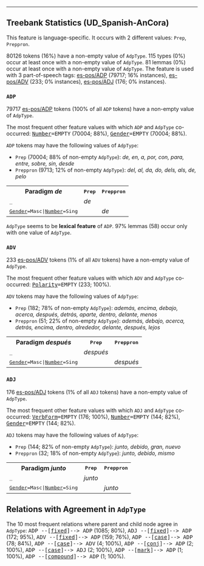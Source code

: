 

--------------------------------------------------------------------------------

## Treebank Statistics (UD_Spanish-AnCora)

This feature is language-specific.
It occurs with 2 different values: `Prep`, `Preppron`.

80126 tokens (16%) have a non-empty value of `AdpType`.
115 types (0%) occur at least once with a non-empty value of `AdpType`.
81 lemmas (0%) occur at least once with a non-empty value of `AdpType`.
The feature is used with 3 part-of-speech tags: [es-pos/ADP]() (79717; 16% instances), [es-pos/ADV]() (233; 0% instances), [es-pos/ADJ]() (176; 0% instances).

### `ADP`

79717 [es-pos/ADP]() tokens (100% of all `ADP` tokens) have a non-empty value of `AdpType`.

The most frequent other feature values with which `ADP` and `AdpType` co-occurred: <tt><a href="Number.html">Number</a>=EMPTY</tt> (70004; 88%), <tt><a href="Gender.html">Gender</a>=EMPTY</tt> (70004; 88%).

`ADP` tokens may have the following values of `AdpType`:

* `Prep` (70004; 88% of non-empty `AdpType`): <em>de, en, a, por, con, para, entre, sobre, sin, desde</em>
* `Preppron` (9713; 12% of non-empty `AdpType`): <em>del, al, da, do, dels, als, de, pelo</em>

<table>
  <tr><th>Paradigm <i>de</i></th><th><tt>Prep</tt></th><th><tt>Preppron</tt></th></tr>
  <tr><td><tt>_</tt></td><td><em>de</em></td><td></td></tr>
  <tr><td><tt><a href="Gender.html">Gender</a>=Masc|<a href="Number.html">Number</a>=Sing</tt></td><td></td><td><em>de</em></td></tr>
</table>

`AdpType` seems to be **lexical feature** of `ADP`. 97% lemmas (58) occur only with one value of `AdpType`.

### `ADV`

233 [es-pos/ADV]() tokens (1% of all `ADV` tokens) have a non-empty value of `AdpType`.

The most frequent other feature values with which `ADV` and `AdpType` co-occurred: <tt><a href="Polarity.html">Polarity</a>=EMPTY</tt> (233; 100%).

`ADV` tokens may have the following values of `AdpType`:

* `Prep` (182; 78% of non-empty `AdpType`): <em>además, encima, debajo, acerca, después, detrás, aparte, dentro, delante, menos</em>
* `Preppron` (51; 22% of non-empty `AdpType`): <em>además, debajo, acerca, detrás, encima, dentro, alrededor, delante, después, lejos</em>

<table>
  <tr><th>Paradigm <i>después</i></th><th><tt>Prep</tt></th><th><tt>Preppron</tt></th></tr>
  <tr><td><tt>_</tt></td><td><em>después</em></td><td></td></tr>
  <tr><td><tt><a href="Gender.html">Gender</a>=Masc|<a href="Number.html">Number</a>=Sing</tt></td><td></td><td><em>después</em></td></tr>
</table>

### `ADJ`

176 [es-pos/ADJ]() tokens (1% of all `ADJ` tokens) have a non-empty value of `AdpType`.

The most frequent other feature values with which `ADJ` and `AdpType` co-occurred: <tt><a href="VerbForm.html">VerbForm</a>=EMPTY</tt> (176; 100%), <tt><a href="Number.html">Number</a>=EMPTY</tt> (144; 82%), <tt><a href="Gender.html">Gender</a>=EMPTY</tt> (144; 82%).

`ADJ` tokens may have the following values of `AdpType`:

* `Prep` (144; 82% of non-empty `AdpType`): <em>junto, debido, gran, nuevo</em>
* `Preppron` (32; 18% of non-empty `AdpType`): <em>junto, debido, mismo</em>

<table>
  <tr><th>Paradigm <i>junto</i></th><th><tt>Prep</tt></th><th><tt>Preppron</tt></th></tr>
  <tr><td><tt>_</tt></td><td><em>junto</em></td><td></td></tr>
  <tr><td><tt><a href="Gender.html">Gender</a>=Masc|<a href="Number.html">Number</a>=Sing</tt></td><td></td><td><em>junto</em></td></tr>
</table>

## Relations with Agreement in `AdpType`

The 10 most frequent relations where parent and child node agree in `AdpType`:
<tt>ADP --[<a href="../dep/fixed.html">fixed</a>]--> ADP</tt> (1085; 80%),
<tt>ADJ --[<a href="../dep/fixed.html">fixed</a>]--> ADP</tt> (172; 95%),
<tt>ADV --[<a href="../dep/fixed.html">fixed</a>]--> ADP</tt> (159; 76%),
<tt>ADP --[<a href="../dep/case.html">case</a>]--> ADP</tt> (78; 84%),
<tt>ADP --[<a href="../dep/case.html">case</a>]--> ADV</tt> (4; 100%),
<tt>ADP --[<a href="../dep/conj.html">conj</a>]--> ADP</tt> (2; 100%),
<tt>ADP --[<a href="../dep/case.html">case</a>]--> ADJ</tt> (2; 100%),
<tt>ADP --[<a href="../dep/mark.html">mark</a>]--> ADP</tt> (1; 100%),
<tt>ADP --[<a href="../dep/compound.html">compound</a>]--> ADP</tt> (1; 100%).

